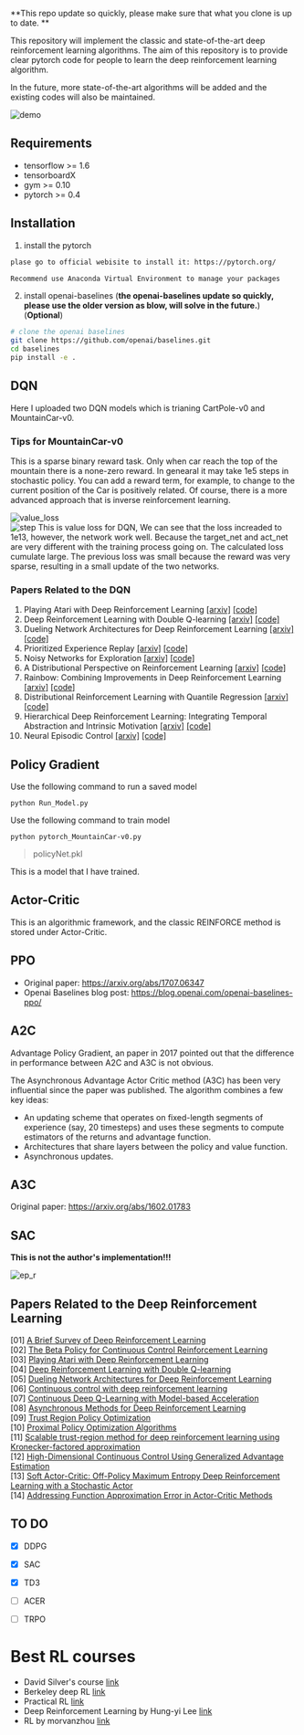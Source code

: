 **This repo update so quickly, please make sure that what you clone is up to date. **

This repository will implement the classic and state-of-the-art deep reinforcement learning algorithms. The aim of this repository is to provide clear pytorch code for people to learn the deep reinforcement learning algorithm. 

In the future, more state-of-the-art algorithms will be added and the existing codes will also be maintained.

![demo](https://github.com/sweetice/Deep-reinforcement-learning-with-pytorch/blob/master/figures/grid.gif)

## Requirements

- tensorflow >= 1.6
- tensorboardX
- gym >= 0.10
- pytorch >= 0.4

## Installation
1. install the pytorch
```bash
plase go to official webisite to install it: https://pytorch.org/

Recommend use Anaconda Virtual Environment to manage your packages

```
2. install openai-baselines (**the openai-baselines update so quickly, please use the older version as blow, will solve in the future.**)(**Optional**)
```bash
# clone the openai baselines
git clone https://github.com/openai/baselines.git
cd baselines
pip install -e .

```

## DQN

Here I uploaded two DQN models which is trianing CartPole-v0 and MountainCar-v0.

### Tips for MountainCar-v0

This is a sparse binary reward task. Only when car reach the top of the mountain there is a none-zero reward. In genearal it may take 1e5 steps in stochastic policy. You can add a reward term, for example, to change to the current position of the Car is positively related. Of course, there is a more advanced approach that is inverse reinforcement learning.

![value_loss](https://github.com/sweetice/Deep-reinforcement-learning-with-pytorch/blob/master/Char01%20DQN/DQN/pic/value_loss.jpg)   
![step](https://github.com/sweetice/Deep-reinforcement-learning-with-pytorch/blob/master/Char01%20DQN/DQN/pic/finish_episode.jpg) 
This is value loss for DQN, We can see that the loss increaded to 1e13, however, the network work well. Because the target_net and act_net are very different with the training process going on. The calculated loss cumulate large. The previous loss was small because the reward was very sparse, resulting in a small update of the two networks.

### Papers Related to the DQN


  1. Playing Atari with Deep Reinforcement Learning [[arxiv]](https://www.cs.toronto.edu/~vmnih/docs/dqn.pdf) [[code]](https://github.com/higgsfield/RL-Adventure/blob/master/1.dqn.ipynb)
  2. Deep Reinforcement Learning with Double Q-learning [[arxiv]](https://arxiv.org/abs/1509.06461) [[code]](https://github.com/higgsfield/RL-Adventure/blob/master/2.double%20dqn.ipynb)
  3. Dueling Network Architectures for Deep Reinforcement Learning [[arxiv]](https://arxiv.org/abs/1511.06581) [[code]](https://github.com/higgsfield/RL-Adventure/blob/master/3.dueling%20dqn.ipynb)
  4. Prioritized Experience Replay [[arxiv]](https://arxiv.org/abs/1511.05952) [[code]](https://github.com/higgsfield/RL-Adventure/blob/master/4.prioritized%20dqn.ipynb)
  5. Noisy Networks for Exploration [[arxiv]](https://arxiv.org/abs/1706.10295) [[code]](https://github.com/higgsfield/RL-Adventure/blob/master/5.noisy%20dqn.ipynb)
  6. A Distributional Perspective on Reinforcement Learning [[arxiv]](https://arxiv.org/pdf/1707.06887.pdf) [[code]](https://github.com/higgsfield/RL-Adventure/blob/master/6.categorical%20dqn.ipynb)
  7. Rainbow: Combining Improvements in Deep Reinforcement Learning [[arxiv]](https://arxiv.org/abs/1710.02298) [[code]](https://github.com/higgsfield/RL-Adventure/blob/master/7.rainbow%20dqn.ipynb)
  8. Distributional Reinforcement Learning with Quantile Regression [[arxiv]](https://arxiv.org/pdf/1710.10044.pdf) [[code]](https://github.com/higgsfield/RL-Adventure/blob/master/8.quantile%20regression%20dqn.ipynb)
  9. Hierarchical Deep Reinforcement Learning: Integrating Temporal Abstraction and Intrinsic Motivation  [[arxiv]](https://arxiv.org/abs/1604.06057) [[code]](https://github.com/higgsfield/RL-Adventure/blob/master/9.hierarchical%20dqn.ipynb)
  10. Neural Episodic Control [[arxiv]](https://arxiv.org/pdf/1703.01988.pdf) [[code]](#)


## Policy Gradient


Use the following command to run a saved model


```
python Run_Model.py
```


Use the following command to train model


```
python pytorch_MountainCar-v0.py
```



> policyNet.pkl

This is a model that I have trained.


## Actor-Critic

This is an algorithmic framework, and the classic REINFORCE method is stored under Actor-Critic.

## PPO  

- Original paper: https://arxiv.org/abs/1707.06347
- Openai Baselines blog post: https://blog.openai.com/openai-baselines-ppo/


## A2C

Advantage Policy Gradient, an paper in 2017 pointed out that the difference in performance between A2C and A3C is not obvious.

The Asynchronous Advantage Actor Critic method (A3C) has been very influential since the paper was published. The algorithm combines a few key ideas:

- An updating scheme that operates on fixed-length segments of experience (say, 20 timesteps) and uses these segments to compute estimators of the returns and advantage function.
- Architectures that share layers between the policy and value function.
- Asynchronous updates.

## A3C

Original paper: https://arxiv.org/abs/1602.01783

## SAC

**This is not the author's implementation!!!**

![ep_r](https://github.com/sweetice/Deep-reinforcement-learning-with-pytorch/blob/master/Char09%20SAC/SAC_ep_r_curve.png)


## Papers Related to the Deep Reinforcement Learning
[01] [A Brief Survey of Deep Reinforcement Learning](https://arxiv.org/abs/1708.05866)  
[02] [The Beta Policy for Continuous Control Reinforcement Learning](https://www.ri.cmu.edu/wp-content/uploads/2017/06/thesis-Chou.pdf)  
[03] [Playing Atari with Deep Reinforcement Learning](https://www.cs.toronto.edu/~vmnih/docs/dqn.pdf)  
[04] [Deep Reinforcement Learning with Double Q-learning](https://arxiv.org/abs/1509.06461)  
[05] [Dueling Network Architectures for Deep Reinforcement Learning](https://arxiv.org/abs/1511.06581)  
[06] [Continuous control with deep reinforcement learning](https://arxiv.org/abs/1509.02971)  
[07] [Continuous Deep Q-Learning with Model-based Acceleration](https://arxiv.org/abs/1603.00748)  
[08] [Asynchronous Methods for Deep Reinforcement Learning](https://arxiv.org/abs/1602.01783)  
[09] [Trust Region Policy Optimization](https://arxiv.org/abs/1502.05477)  
[10] [Proximal Policy Optimization Algorithms](https://arxiv.org/abs/1707.06347)  
[11] [Scalable trust-region method for deep reinforcement learning using Kronecker-factored approximation](https://arxiv.org/abs/1708.05144)  
[12] [High-Dimensional Continuous Control Using Generalized Advantage Estimation](https://arxiv.org/abs/1506.02438)  
[13] [Soft Actor-Critic: Off-Policy Maximum Entropy Deep Reinforcement Learning with a Stochastic Actor](https://arxiv.org/abs/1801.01290)  
[14] [Addressing Function Approximation Error in Actor-Critic Methods](https://arxiv.org/abs/1802.09477)  

## TO DO
- [x] DDPG
- [x] SAC
- [x] TD3
- [ ] ACER
- [ ] TRPO



# Best RL courses
- David Silver's course [link](http://www0.cs.ucl.ac.uk/staff/d.silver/web/Teaching.html)
- Berkeley deep RL [link](http://rll.berkeley.edu/deeprlcourse/)
- Practical RL [link](https://github.com/yandexdataschool/Practical_RL)
- Deep Reinforcement Learning by Hung-yi Lee [link](https://www.youtube.com/playlist?list=PLJV_el3uVTsODxQFgzMzPLa16h6B8kWM_)  
- RL by morvanzhou [link](https://morvanzhou.github.io/tutorials/machine-learning/reinforcement-learning/)
